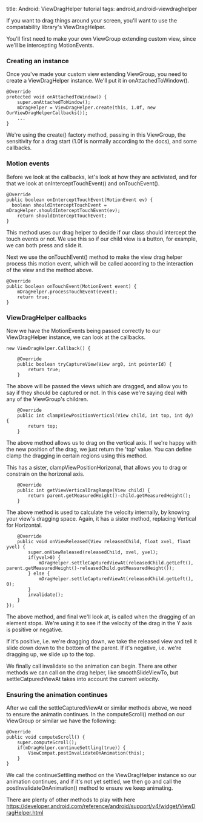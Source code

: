title: Android: ViewDragHelper tutorial
tags: android,android-viewdraghelper

If you want to drag things around your screen, you'll want to use the compatability library's ViewDragHelper.

You'll first need to make your own ViewGroup extending custom view, since we'll be intercepting MotionEvents.

### Creating an instance

Once you've made your custom view extending ViewGroup, you need to create a ViewDragHelper instance. We'll put it in onAttachedToWindow().

    @Override
    protected void onAttachedToWindow() {
    	super.onAttachedToWindow();
    	mDragHelper = ViewDragHelper.create(this, 1.0f, new OurViewDragHelperCallbacks());
    	...
    }
    
We're using the create() factory method, passing in this ViewGroup, the sensitivity for a drag start (1.0f is normally according to the docs), and some callbacks.

### Motion events

Before we look at the callbacks, let's look at how they are activiated, and for that we look at onInterceptTouchEvent() and onTouchEvent().

    @Override
    public boolean onInterceptTouchEvent(MotionEvent ev) {
      boolean shouldInterceptTouchEvent = mDragHelper.shouldInterceptTouchEvent(ev);
    	return shouldInterceptTouchEvent;
    }
    
This method uses our drag helper to decide if our class should intercept the touch events or not. We use this so if our child view is a button, for example, we can both press and slide it.

Next we use the onTouchEvent() method to make the view drag helper process this motion event, which will be called according to the interaction of the view and the method above.

    @Override
    public boolean onTouchEvent(MotionEvent event) {
    	mDragHelper.processTouchEvent(event);
    	return true;
    }
    
### ViewDragHelper callbacks
    
Now we have the MotionEvents being passed correctly to our ViewDragHelper instance, we can look at the callbacks.

    new ViewDragHelper.Callback() {
    
    	@Override
    	public boolean tryCaptureView(View arg0, int pointerId) {
    		return true; 
    	}
    	
The above will be passed the views which are dragged, and allow you to say if they should be captured or not. In this case we're saying deal with any of the ViewGroup's children.
    	
    	@Override
    	public int clampViewPositionVertical(View child, int top, int dy) {
    		return top;
    	}
    	
The above method allows us to drag on the vertical axis. If we're happy with the new position of the drag, we just return the 'top' value. You can define clamp the dragging in certain regions using this method.

This has a sister, clampViewPositionHorizonal, that allows you to drag or constrain on the horizonal axis.
    	

    	@Override
    	public int getViewVerticalDragRange(View child) {
    		return parent.getMeasuredHeight()-child.getMeasuredHeight();
    	}
    	
The above method is used to calculate the velocity internally, by knowing your view's dragging space. Again, it has a sister method, replacing Vertical for Horizontal.
    	
    	@Override
    	public void onViewReleased(View releasedChild, float xvel, float yvel) {
    		super.onViewReleased(releasedChild, xvel, yvel);
    		if(yvel>0) {
    			mDragHelper.settleCapturedViewAt(releasedChild.getLeft(), parent.getMeasuredHeight()-releasedChild.getMeasuredHeight());
    		} else {
    			mDragHelper.settleCapturedViewAt(releasedChild.getLeft(), 0);
    		}
    		invalidate();
    	}
    });
    	
The above method, and final we'll look at, is called when the dragging of an element stops. We're using it to see if the velocity of the drag in the Y axis is positive or negative. 

If it's positive, i.e. we're dragging down, we take the released view and tell it slide down down to the bottom of the parent. If it's negative, i.e. we're dragging up, we slide up to the top.

We finally call invalidate so the animation can begin. There are other methods we can call on the drag helper, like smoothSlideViewTo, but settleCatpuredViewAt takes into account the current velocity.

### Ensuring the animation continues

After we call the settleCapturedViewAt or similar methods above, we need to ensure the animatin continues. In the computeScroll() method on our ViewGroup or similar we have the following:

    @Override
    public void computeScroll() {
    	super.computeScroll();
    	if(mDragHelper.continueSettling(true)) {
    		ViewCompat.postInvalidateOnAnimation(this);
    	}
    }
	
We call the continueSettling method on the ViewDragHelper instance so our animation continues, and if it's not yet settled, we then go and call the postInvalidateOnAnimation() method to ensure we keep animating.

There are plenty of other methods to play with here https://developer.android.com/reference/android/support/v4/widget/ViewDragHelper.html
